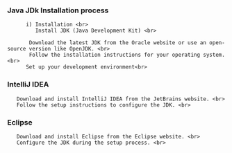 ### Java JDk Installation process <br>
          i) Installation <br>
             Install JDK (Java Development Kit) <br>

           Download the latest JDK from the Oracle website or use an open-source version like OpenJDK. <br>
           Follow the installation instructions for your operating system.<br>
          Set up your development environment<br>
 ### IntelliJ IDEA <br>
       Download and install IntelliJ IDEA from the JetBrains website. <br>
       Follow the setup instructions to configure the JDK. <br>
### Eclipse <br>
       Download and install Eclipse from the Eclipse website. <br>
       Configure the JDK during the setup process. <br>
